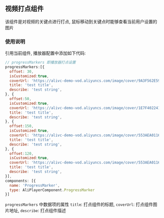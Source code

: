 ## 视频打点组件 

该组件是对视频的关键点进行打点, 鼠标移动到关键点时能够查看当前用户设置的图片

### 使用说明

引用当前组件, 播放器配置中添加如下代码:

```js
// progressMarkers 即播放器打点设置
progressMarkers:[{
  offset: 30,
  isCustomized:true,
  coverUrl: 'https://alivc-demo-vod.aliyuncs.com/image/cover/9A3F562E595E4764AD1DD546FA52C6E5-6-2.png',
  title: 'test title',
  describe: 'test string',
}, {
  offset:50,
  isCustomized:true,
  coverUrl: 'https://alivc-demo-vod.aliyuncs.com/image/cover/1E7F402241CD4C0F94AD2BBB5CCC3EC7-6-2.png',
  title: 'test title',
  describe: 'test string',
}, {
  offset:150,
  isCustomized:true,
  coverUrl: 'https://alivc-demo-vod.aliyuncs.com/image/cover/553AEA01161342C8A2B1756E83B69B5B-6-2.png',
  title: 'test title',
  describe: 'test string',
}, {
  offset:120,
  isCustomized:true,
  coverUrl: 'https://alivc-demo-vod.aliyuncs.com/image/cover/553AEA01161342C8A2B1756E83B69B5B-6-2.png',
  title: 'test title',
  describe: 'test string',
}],
components: [{
  name: 'ProgressMarker',
  type: AliPlayerComponent.ProgressMarker
}]
```

`progressMarkers` 中数据项的属性 `title`: 打点组件的标题, `coverUrl`: 打点组件图片地址, `describe`: 打点组件描述
